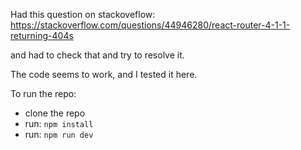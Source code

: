 Had this question on stackoveflow:
https://stackoverflow.com/questions/44946280/react-router-4-1-1-returning-404s

and had to check that and try to resolve it.

The code seems to work, and I tested it here.

To run the repo:

- clone the repo
- run: ```npm install```
- run: ```npm run dev```
